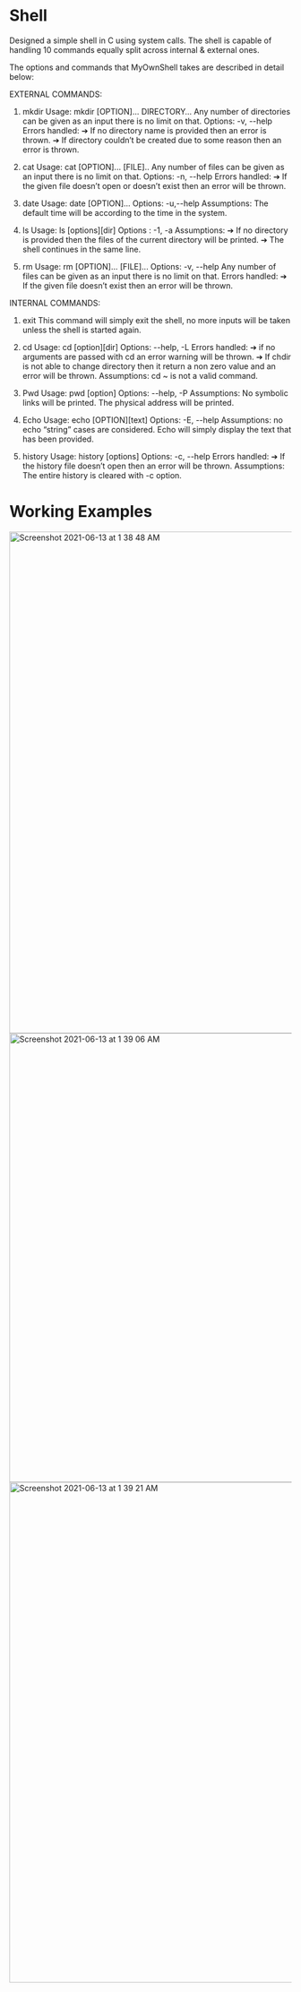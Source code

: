 # Shell
Designed a simple shell in C using system calls. The shell is capable of handling 10 commands equally split across internal &amp; external ones. 

The options and commands that MyOwnShell takes are described in detail below:

EXTERNAL COMMANDS:

1. mkdir
Usage: mkdir [OPTION]... DIRECTORY…
Any number of directories can be given as an input there is no limit on that.
Options: -v, --help
Errors handled:
➔ If no directory name is provided then an error is thrown.
➔ If directory couldn’t be created due to some reason then an error is thrown.

2. cat
Usage: cat [OPTION]... [FILE]..
Any number of files can be given as an input there is no limit on that.
Options: -n, --help
Errors handled:
➔ If the given file doesn’t open or doesn’t exist then an error will be thrown.

3. date
Usage: date [OPTION]...
Options: -u,--help
Assumptions: The default time will be according to the time in the system.

4. ls
Usage: ls [options][dir]
Options : -1, -a
Assumptions:
➔ If no directory is provided then the files of the current directory will be printed.
➔ The shell continues in the same line.

5. rm
Usage: rm [OPTION]... [FILE]...
Options: -v, --help
Any number of files can be given as an input there is no limit on that.
Errors handled:
➔ If the given file doesn’t exist then an error will be thrown.

INTERNAL COMMANDS:

1. exit
This command will simply exit the shell, no more inputs will be taken unless the shell
is started again.

2. cd
Usage: cd [option][dir]
Options:
--help, -L
Errors handled:
➔ if no arguments are passed with cd an error warning will be thrown.
➔ If chdir is not able to change directory then it return a non zero value and an
error will be thrown.
Assumptions: cd ~ is not a valid command.

3. Pwd
Usage: pwd [option]
Options:
--help, -P
Assumptions: No symbolic links will be printed. The physical address will be printed.

4. Echo
Usage: echo [OPTION][text]
Options: -E, --help
Assumptions: no echo “string” cases are considered. Echo will simply display the text
that has been provided.

5. history
Usage: history [options]
Options: -c, --help
Errors handled:
➔ If the history file doesn’t open then an error will be thrown.
Assumptions: The entire history is cleared with -c option.

# Working Examples
<img width="896" alt="Screenshot 2021-06-13 at 1 38 48 AM" src="https://user-images.githubusercontent.com/55681967/121788127-5a229880-cbe8-11eb-9d96-b3da0fa26a50.png">
<img width="802" alt="Screenshot 2021-06-13 at 1 39 06 AM" src="https://user-images.githubusercontent.com/55681967/121788142-80483880-cbe8-11eb-9797-e12fc4169a6b.png">
<img width="894" alt="Screenshot 2021-06-13 at 1 39 21 AM" src="https://user-images.githubusercontent.com/55681967/121788145-89390a00-cbe8-11eb-88b8-8f6be4136630.png">
